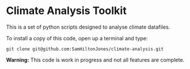 # Climate Analysis Toolkit

This is a set of python scripts designed to analyse climate datafiles.

To install a copy of this code, open up a terminal and type:

    git clone git@github.com:SamHiltonJones/climate-analysis.git

**Warning:** This code is work in progress and not all features are complete.
